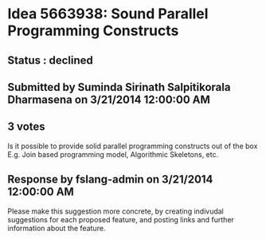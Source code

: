 # Idea 5663938: Sound Parallel Programming Constructs #

## Status : declined

## Submitted by Suminda Sirinath Salpitikorala Dharmasena on 3/21/2014 12:00:00 AM

## 3 votes

Is it possible to provide solid parallel programming constructs out of the box E.g. Join based programming model, Algorithmic Skeletons, etc.

## Response by fslang-admin on 3/21/2014 12:00:00 AM

Please make this suggestion more concrete, by creating indivudal suggestions for each proposed feature, and posting links and further information about the feature.

